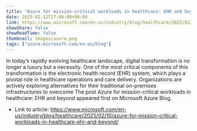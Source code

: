 ```yaml
---
title: "Azure for mission-critical workloads in healthcare: EHR and beyond"
date: 2025-02-12T17:00:00+00:00
link: https://www.microsoft.com/en-us/industry/blog/healthcare/2025/02/10/azure-for-mission-critical-workloads-in-healthcare-ehr-and-beyond/
showShare: false
showReadTime: false
thumbnail: images/azure.png
tags: ["azure.microsoft.com/en-us/blog"]
---
```

In today’s rapidly evolving healthcare landscape, digital transformation is no longer a luxury but a necessity. One of the most critical components of this transformation is the electronic health record (EHR) system, which plays a pivotal role in healthcare operations and care delivery. Organizations are actively exploring alternatives for their traditional on-premises infrastructures to overcome
The post Azure for mission-critical workloads in healthcare: EHR and beyond appeared first on Microsoft Azure Blog.

- Link to article: https://www.microsoft.com/en-us/industry/blog/healthcare/2025/02/10/azure-for-mission-critical-workloads-in-healthcare-ehr-and-beyond/